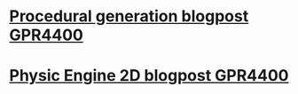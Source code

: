 # [Procedural generation blogpost GPR4400](https://marvinschrd.github.io/ProceduralGeneration)
# [Physic Engine 2D blogpost GPR4400](https://marvinschrd.github.io/BlogPost_Physic_Engine2D)
